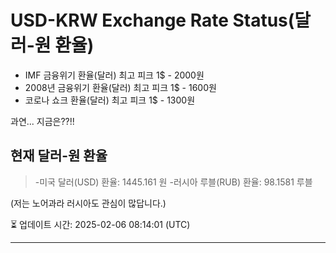 


# USD-KRW Exchange Rate Status(달러-원 환율)

* IMF 금융위기 환율(달러) 최고 피크 1$ - 2000원
* 2008년 금융위기 환율(달러) 최고 피크 1$ - 1600원
* 코로나 쇼크 환율(달러) 최고 피크 1$ - 1300원



과연... 지금은??!!


## 현재 달러-원 환율
> -미국 달러(USD) 환율: 1445.161 원 
-러시아 루블(RUB) 환율: 98.1581 루블



(저는 노어과라 러시아도 관심이 많답니다.)



⏳ 업데이트 시간: 2025-02-06 08:14:01 (UTC)

---
